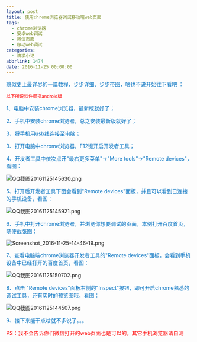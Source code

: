 ```yaml
---
layout: post
title: 使用chrome浏览器调试移动端web页面
tags:
  - chrome浏览器
  - 安卓web调试
  - 微信页面
  - 移动web调试
categories:
  - 清学小记
abbrlink: 1474
date: 2016-11-25 00:00:00
---
```


<!-- build time:Sat Jun 23 2018 12:05:15 GMT+0800 (中国标准时间) -->

<span style="color:#0070c0">貌似史上最详尽的一篇教程，步步详细、步步带图，啥也不说开始往下看吧</span> <span style="color:#0070c0">：</span>

<span style="color:#0070c0"><span style="font-size:12px"><span style="font-size:12px;color:red">以下所说软件都指android版</span></span></span>

<span style="color:#0070c0">1、电脑中安装chrome浏览器，最新版就好了；</span>

<span style="color:#0070c0">2、手机中安装chrome浏览器，总之安装最新版就好了；</span>

<span style="color:#0070c0">3、将手机用usb线连接至电脑；</span>

<span style="color:#0070c0">3、打开电脑中chrome浏览器，F12键开启开发者工具；</span>

<span style="color:#0070c0">4、开发者工具中依次点开"最右更多菜单"→"More tools"→"Remote devices"，看图：</span>

![QQ截图20161125145630.png](http://image.bmqy.net/uploads/2016/11/1480057203591808.png "1480057203591808.png")

<span style="color:#0070c0">5、打开后开发者工具下面会看到"Remote devices"面板，并且可以看到已连接的手机设备，看图：</span>

![QQ截图20161125145921.png](http://image.bmqy.net/uploads/2016/11/1480057316714922.png "1480057316714922.png")

<span style="color:#0070c0">6、手机中打开chrome浏览器，并浏览你想要调试的页面，本例打开百度首页，随便截张图：</span>

![Screenshot_2016-11-25-14-46-19.png](http://image.bmqy.net/uploads/2016/11/1480057550794329.png "1480057550794329.png")

<span style="color:#0070c0">7、查看电脑端chrome浏览器开发者工具的"Remote devices"面板，会看到手机设备中已经打开的百度首页，看图：</span>

![QQ截图20161125150702.png](http://image.bmqy.net/uploads/2016/11/1480057765149522.png "1480057765149522.png")

<span style="color:#0070c0">8、点击 <span style="font-size:14px;color:#0070c0">"Remote devices"面板</span>右侧的"Inspect"按钮，即可开启chrome熟悉的调试工具，还有实时的预览图哦，看图：</span>

![QQ截图20161125144507.png](http://image.bmqy.net/uploads/2016/11/1480057830643776.png "1480057830643776.png")

<span style="color:#0070c0">9、接下来能干点啥就不多说了。。。</span>

<span style="color:#0070c0"><span style="color:red">PS：我不会告诉你们微信打开的web页面也是可以的，其它手机浏览器请自测</span></span>
<!-- rebuild by neat -->
